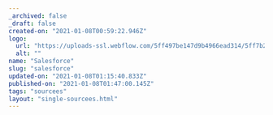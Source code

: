 ```yaml
---
_archived: false
_draft: false
created-on: "2021-01-08T00:59:22.946Z"
logo:
  url: "https://uploads-ssl.webflow.com/5ff497be147d9b4966ead314/5ff7b23b98420e436b73ffe7_endpoints_0048_Salesforce.jpg"
  alt: ""
name: "Salesforce"
slug: "salesforce"
updated-on: "2021-01-08T01:15:40.833Z"
published-on: "2021-01-08T01:47:00.145Z"
tags: "sourcees"
layout: "single-sourcees.html"
---
```



